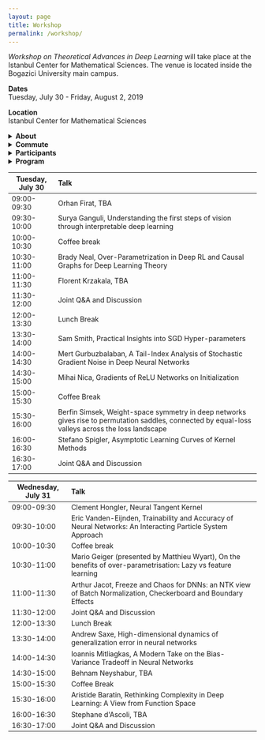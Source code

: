 ```yaml
---
layout: page
title: Workshop
permalink: /workshop/
---
```


_Workshop on Theoretical Advances in Deep Learning_ will take place at the Istanbul Center for Mathematical Sciences. The venue is located inside the Bogazici University main campus.   

**Dates**  
Tuesday, July 30 - Friday, August 2, 2019   

**Location**  
Istanbul Center for Mathematical Sciences

<details>
    <summary>
        <b>
            About
        </b>
    </summary>
    <p markdown="1">  

        __Abstract:__ During the past few years, differentiable programming as a paradigm of deep learning provided cutting edge applications of machine learning in large scale problems in wide areas covering vision, speech, translation, and various autonomous machines. However, the success rate of working models is much faster than the scientific progress on understanding the working principles of such systems. More recently, theoretical developments shed some light on the inner workings of toy models on simple tasks, yet the community is still missing theoretical results that have strong predictive power on what to expect from large scale models on complex tasks and how to design them to improve their performance. In an attempt to move towards deeper understanding, we aim to bring together a group of researchers interested in the theoretical understanding of deep learning. The workshop is devoted to reviewing the most recent literature to bring everyone at the same level in terms of our current understanding, further, we will discuss theoretical challenges and propose ways to move forward. We will also devote one day of the workshop to interact with the local machine learning community that will include an opportunity for interested advanced students to introduce themselves and we will have a public lecture covering current trends in machine learning.  

    </p>
    <p>
        <p><strong>Topics:</strong></p>
        <ul>
        <li>Toy models that exhibit characteristic features of large scale systems  </li>
        <li>Scaling laws of neural networks with their degrees of freedom  </li>
        <li>Algorithmic effects and regularization in training neural networks  </li>
        <li>The role of the structure in data and teacher-student networks  </li>
        <li>Limiting behavior of simple models  </li>
        <li>Statistical physics approach to neural networks implications and its limits  </li> 
        <li>The role of priors on the performance of models </li>
        </ul>
    </p>
</details>

<details>
    <summary>
        <b markdown="1">
            Commute
        </b>
    </summary>
    <p markdown="1">  

        The subway station next to the campus is [Bogazici Universitesi Istasyonu](https://goo.gl/maps/VrC42pG9vi7u2vpW9). It is the last stop on line M6. Take line M2 (goes through Taksim) and transfer at the station called **Levent** (you can't miss it!).

        Commute to Bogazici University South Campus  
        ![commute](/assets/images/map1-.jpg)
        Closer look at the South Campus  
        ![campus](/assets/images/map2-.jpg)
        Zooming in on IMBM  
        ![venue](/assets/images/map3-.jpg)
       
    </p>
</details>


<details>
    <summary>
        <b markdown="1">
            Participants
        </b>
    </summary>
    <p>  
    <ul>
        <li>Ethem Alpaydin, Ozyegin University  </li>

        <li>Anima Anandkumar, Caltech &amp; NVIDIA  </li>

        <li>Benjamin Aubin, ENS  </li>

        <li>Aristide Baratin, MILA  </li>

        <li>David Belius, University of Basel  </li>

        <li>&dagger;Giulio Biroli, ENS  </li>

        <li>Chiara Cammarota, King's College London  </li>

        <li>Stephane d'Ascoli, ENS  </li>

        <li>Ethan Dyer, Google  </li>

        <li>Alp Eden, Bogazici University (retired)  </li>

        <li>Utku Evci, Google  </li>
        
        <li>Chiara Facciola, MOX - Politecnico di Milano  </li>

        <li>Orhan Firat, Google   </li>

        <li>Silvio Franz, Universite Paris-Sud  </li>

        <li>Marylou Gabrie, ENS  </li>

        <li>Surya Ganguli, Stanford   </li>
        
        <li>*Mario Geiger, EPFL  </li>

        <li>Caglar Gulcehre, DeepMind  (over VC) </li>

        <li>Mert Gurbuzbalaban, Rutgers Business School  </li>

        <li>Clement Hongler, EPFL  </li>

        <li>Sungmin Hwang, LPTMS  </li>

        <li>Melih Iseri, USC </li>  

        <li>Duygu Islakoglu, Koc University  </li>

        <li>Arthur Jacot, EPFL  </li>

        <li>Mehmet Kiral, Sophia University  </li>

        <li>Florent Krzakala, ENS  </li>

        <li>Fabian Latorre, EPFL  </li>

        <li>Ioannis Mitliagkas, MILA  </li>

        <li>Muhittin Mungan, Uni Bonn  </li>

        <li>Brady Neal, MILA  </li>

        <li>Behnam Neyshabur, NYU  </li>

        <li>Mihai Nica, University of Toronto  </li>

        <li>Ekin Ozman, Bogazici University  </li>

        <li>Vardan Papyan, Stanford  </li>

        <li>Dan Roberts, Diffeo Labs  </li>

        <li>Miguel Ruiz Garcia, University of Pennsylvania  </li>

        <li>&dagger;Levent Sagun, EPFL   </li>

        <li>Stefano Sarao, CEA   </li>

        <li>Andrew Saxe, University of Oxford  </li>

        <li>Berrenur Saylam, Bogazici University  </li>

        <li>David Schwab, CUNY  </li>

        <li>Berfin Simsek, EPFL  </li>

        <li>Sam Smith, DeepMind  </li>

        <li>Stefano Spigler, EPFL  </li>

        <li>Eric Vanden-Eijnden, NYU  </li>

        <li>&dagger;Matthieu Wyart, EPFL  </li>

        <li>Sho Yaida, Facebook AI  </li>

        <li>Lenka Zdeborova, CEA <br/>
        &dagger;: Organizers, *: To be confirmed</li>
    </ul>
    </p>
</details>



<details>
    <summary>
        <b markdown="1">
            Program
        </b>
    </summary>
    <p>  
        <table>
            <thead>
                <tr>
                    <th>Time</th>
                    <th style="text-align:left">Event</th>
                </tr>
            </thead>
            <tbody>
                <tr>
                    <td>9:00-10:30</td>
                    <td style="text-align:left">Session 1</td>
                </tr>
                <tr>
                    <td>10:30-11:00</td>
                    <td style="text-align:left">Coffee Break</td>
                </tr>
                <tr>
                    <td>11:00-12:00</td>
                    <td style="text-align:left">Session 2</td>
                </tr>
                <tr>
                    <td>12:00-13:30</td>
                    <td style="text-align:left">Lunch Break</td>
                </tr>
                <tr>
                    <td>13:30-15:00</td>
                    <td style="text-align:left">Session 3</td>
                </tr>
                <tr>
                    <td>15:00-15:30</td>
                    <td style="text-align:left">Coffee Break</td>
                </tr>
                <tr>
                    <td>15:30-16:30</td>
                    <td style="text-align:left">Session 4</td>
                </tr>
            </tbody>
        </table>
        <p>Each session will include back-to-back 30-minute talks (25 + 5 for questions). During after hours and weekends, the venue will be available for informal discussions. The detailed schedule will be available soon.  </p>
    </p>
</details>  


<table>
    <thead>
        <tr>
            <th>Tuesday, July 30</th>
            <th style="text-align:left">Talk</th>
        </tr>
    </thead>
    <tbody>
        <tr>
            <td>09:00-09:30</td>
            <td style="text-align:left">Orhan Firat, TBA</td>
        </tr>
        <tr>
            <td>09:30-10:00</td>
            <td style="text-align:left">Surya Ganguli, Understanding the first steps of vision through interpretable deep learning</td>
        </tr>
        <tr>
            <td>10:00-10:30</td>
            <td style="text-align:left">Coffee break</td>
        </tr>
        <tr>
            <td>10:30-11:00</td>
            <td style="text-align:left">Brady Neal, Over-Parametrization in Deep RL and Causal Graphs for Deep Learning Theory</td>
        </tr>
        <tr>
            <td>11:00-11:30</td>
            <td style="text-align:left">Florent Krzakala, TBA</td>
        </tr>
        <tr>
            <td>11:30-12:00</td>
            <td style="text-align:left">Joint Q&A and Discussion</td>
        </tr>
        <tr>
            <td>12:00-13:30</td>
            <td style="text-align:left">Lunch Break</td>
        </tr>
        <tr>
            <td>13:30-14:00</td>
            <td style="text-align:left">Sam Smith, Practical Insights into SGD Hyper-parameters</td>
        </tr>
        <tr>
            <td>14:00-14:30</td>
            <td style="text-align:left">Mert Gurbuzbalaban, A Tail-Index Analysis of Stochastic Gradient Noise in Deep Neural Networks</td>
        </tr>
        <tr>
            <td>14:30-15:00</td>
            <td style="text-align:left">Mihai Nica, Gradients of ReLU Networks on Initialization</td>
        </tr>
        <tr>
            <td>15:00-15:30</td>
            <td style="text-align:left">Coffee Break</td>
        </tr>
        <tr>
            <td>15:30-16:00</td>
            <td style="text-align:left">Berfin Simsek, Weight-space symmetry in deep networks gives rise to permutation saddles, connected by equal-loss valleys across the loss landscape</td>
        </tr>
        <tr>
            <td>16:00-16:30</td>
            <td style="text-align:left">Stefano Spigler, Asymptotic Learning Curves of Kernel Methods</td>
        </tr>
        <tr>
            <td>16:30-17:00</td>
            <td style="text-align:left">Joint Q&A and Discussion</td>
        </tr>
    </tbody>
</table>


<table>
    <thead>
        <tr>
            <th>Wednesday, July 31 </th>
            <th style="text-align:left">Talk</th>
        </tr>
    </thead>
    <tbody>
        <tr>
            <td>09:00-09:30</td>
            <td style="text-align:left">Clement Hongler, Neural Tangent Kernel</td>
        </tr>
        <tr>
            <td>09:30-10:00</td>
            <td style="text-align:left">Eric Vanden-Eijnden, Trainability and Accuracy of Neural Networks: An Interacting Particle System Approach</td>
        </tr>
        <tr>
            <td>10:00-10:30</td>
            <td style="text-align:left">Coffee break</td>
        </tr>
        <tr>
            <td>10:30-11:00</td>
            <td style="text-align:left">Mario Geiger (presented by Matthieu Wyart), On the benefits of over-parametrisation: Lazy vs feature learning </td>
        </tr>
        <tr>
            <td>11:00-11:30</td>
            <td style="text-align:left">Arthur Jacot, Freeze and Chaos for DNNs: an NTK view of Batch Normalization, Checkerboard and Boundary Effects</td>
        </tr>
        <tr>
            <td>11:30-12:00</td>
            <td style="text-align:left">Joint Q&A and Discussion</td>
        </tr>
        <tr>
            <td>12:00-13:30</td>
            <td style="text-align:left">Lunch Break</td>
        </tr>
        <tr>
            <td>13:30-14:00</td>
            <td style="text-align:left">Andrew Saxe, High-dimensional dynamics of generalization error in neural networks</td>
        </tr>
        <tr>
            <td>14:00-14:30</td>
            <td style="text-align:left">Ioannis Mitliagkas, A Modern Take on the Bias-Variance Tradeoff in Neural Networks</td>
        </tr>
        <tr>
            <td>14:30-15:00</td>
            <td style="text-align:left">Behnam Neyshabur, TBA</td>
        </tr>
        <tr>
            <td>15:00-15:30</td>
            <td style="text-align:left">Coffee Break</td>
        </tr>
        <tr>
            <td>15:30-16:00</td>
            <td style="text-align:left">Aristide Baratin, Rethinking Complexity in Deep Learning: A View from Function Space</td>
        </tr>
        <tr>
            <td>16:00-16:30</td>
            <td style="text-align:left">Stephane d'Ascoli, TBA</td>
        </tr>
        <tr>
            <td>16:30-17:00</td>
            <td style="text-align:left">Joint Q&A and Discussion</td>
        </tr>
    </tbody>
</table>
